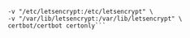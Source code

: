 ```sudo docker run -it --rm --name certbot \
               -v "/etc/letsencrypt:/etc/letsencrypt" \
               -v "/var/lib/letsencrypt:/var/lib/letsencrypt" \
               certbot/certbot certonly```